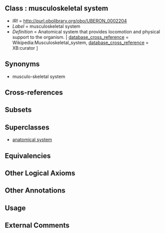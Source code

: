 
## Class : musculoskeletal system

 * *IRI* = http://purl.obolibrary.org/obo/UBERON_0002204
 * *Label* = musculoskeletal system
 * *Definition* = Anatomical system that provides locomotion and physical support to the organism. [ [database_cross_reference](../../ef/oboInOwl#hasDbXref.md) = Wikipedia:Musculoskeletal_system, [database_cross_reference](../../ef/oboInOwl#hasDbXref.md) = XB:curator ]

## Synonyms

 * musculo-skeletal system

## Cross-references


## Subsets


## Superclasses

 * [anatomical system](../../UBERON/67/UBERON_0000467.md)

## Equivalencies


## Other Logical Axioms


## Other Annotations


## Usage


## External Comments

